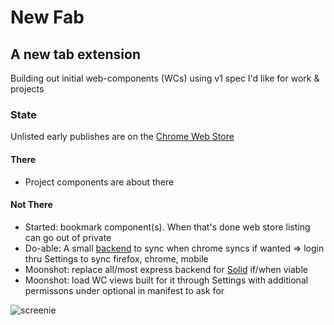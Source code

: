 # New Fab

## A new tab extension

Building out initial web-components (WCs) using v1 spec I'd like for work & projects

### State

Unlisted early publishes are on the [Chrome Web Store](https://chrome.google.com/webstore/detail/aimcdeadkgfhlbebmcbifpaffieggimf)

#### There

* Project components are about there

#### Not There

* Started: bookmark component(s). When that's done web store listing can go out of private
* Do-able: A small [backend](https://github.com/dubyajaysmith/new-fab-service) to sync when chrome syncs if wanted => login thru Settings to sync firefox, chrome, mobile
* Moonshot: replace all/most express backend for [Solid](https://github.com/solid/) if/when viable
* Moonshot: load WC views built for it through Settings with additional permissons under optional in manifest to ask for

![screenie](https://i.imgur.com/vdVxQVE.png)
